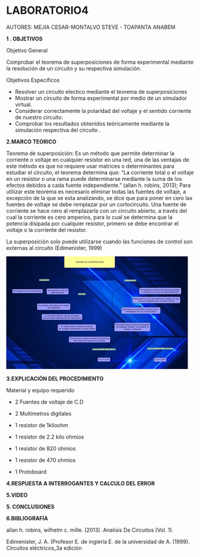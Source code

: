 # LABORATORIO4

AUTORES: MEJIA CESAR-MONTALVO STEVE - TOAPANTA ANABEM

**1 . OBJETIVOS**

Objetivo General

Comprobar el teorema de superposiciones de forma experimental mediante la resolución de un circuito y su respectiva simulación.

Objetivos Especificos

* Resolver un circuito electico mediante el teorema de superposiciones
* Mostrar un circuito de forma experimental por medio de un simulador virtual.
* Considerar correctamente la polaridad del voltaje y  el sentido corriente de nuestro circuito.
* Comprobar los resultados obtenidos teóricamente mediante la simulación respectiva del circuito .




**2.MARCO TEORICO**

Teorema de superposición:
Es un método que permite determinar la corriente o voltaje en cualquier resistor en una red, una de las ventajas de este método es que no requiere usar matrices o determinantes para estudiar el circuito, el teorema determina que: “La corriente total o el voltaje en un resistor o una rama puede determinarse mediante la suma de los efectos debidos a cada fuente independiente.” (allan h. robins, 2013); Para utilizar este teorema es necesario eliminar todas las fuentes de voltaje, a excepción de la que se esta analizando, se dice que para poner en cero las fuentes de voltaje se debe remplazar por un cortocircuito.
Una fuente de corriente se hace cero al remplazarla con un circuito abierto, a través del cual la corriente es cero amperios, para lo cual se determina que la potencia disipada por cualquier resistor, primero se debe encontrar el voltaje o la corriente del resistor.

                                                                                                   
La superposición solo puede utilizarse cuando las funciones de control son externas al circuito
(Edimenister, 1999)

![](https://github.com/Anabeltoapanta/LABORATORIO4/blob/main/IMG-20210714-WA0002.jpg)

**3.EXPLICACIÓN DEL PROCEDIMIENTO**

Material y equipo requerido

- 2 Fuentes de voltaje de C.D

- 2 Multímetros digitales

- 1 resistor de 1kiloohm

- 1 resistor de 2.2 kilo ohmios

- 1 resistor de 820 ohmios

- 1 resistor de 470 ohmios

- 1 Protoboard





**4.RESPUESTA A INTERROGANTES Y CALCULO DEL ERROR**




**5.VIDEO**


**5. CONCLUSIONES**



**6.BIBLIOGRAFÍA**

allan h. robins,  wilhelm c. mille. (2013). Analisis De Circuitos (Vol. 1).

Edimenister, J. A. (Profesor E. de ingiería E. de la universidad de A. (1999). Circuitos eléctricos_3a  edición
